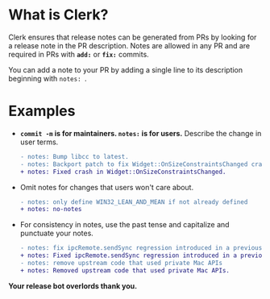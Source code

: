 # What is Clerk?

Clerk ensures that release notes can be generated from PRs by looking for
a release note in the PR description. Notes are allowed in any PR and are
required in PRs with **`add:`** or **`fix:`** commits.

You can add a note to your PR by adding a single line to its description
beginning with `notes: `.

# Examples
  
* **`commit -m` is for maintainers. `notes:` is for users.**
  Describe the change in user terms.
  ```diff
  - notes: Bump libcc to latest.
  - notes: Backport patch to fix Widget::OnSizeConstraintsChanged crash (3.0.x)
  + notes: Fixed crash in Widget::OnSizeConstraintsChanged.
  ```

* Omit notes for changes that users won't care about.
  ```diff
  - notes: only define WIN32_LEAN_AND_MEAN if not already defined
  + notes: no-notes
  ```

* For consistency in notes, use the past tense and capitalize and punctuate your notes.
  ```diff
  - notes: fix ipcRemote.sendSync regression introduced in a previous 3.0.0 beta
  + notes: Fixed ipcRemote.sendSync regression introduced in a previous 3.0.0 beta.
  - notes: remove upstream code that used private Mac APIs
  + notes: Removed upstream code that used private Mac APIs.
  ```

**Your release bot overlords thank you.**

